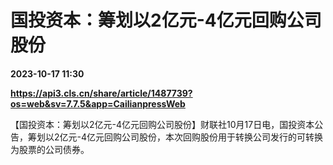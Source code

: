 # 国投资本：筹划以2亿元-4亿元回购公司股份

**2023-10-17 11:30**

**https://api3.cls.cn/share/article/1487739?os=web&sv=7.7.5&app=CailianpressWeb**

【国投资本：筹划以2亿元-4亿元回购公司股份】财联社10月17日电，国投资本公告，筹划以2亿元-4亿元回购公司股份，本次回购股份用于转换公司发行的可转换为股票的公司债券。